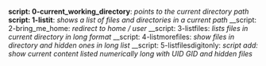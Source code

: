 __script: 0-current_working_directory__: _points to the current directory path_
__script: 1-listit__: _shows a list of files and directories in a current path_
__script: 2-bring_me_home: _redirect to home / user_
__script: 3-listfiles: _lists files in current directory in long format_
__script: 4-listmorefiles: _show files in directory and hidden ones in long list_
__script: 5-listfilesdigitonly: _script add: show current content listed numerically long with UID GID and hidden files_
